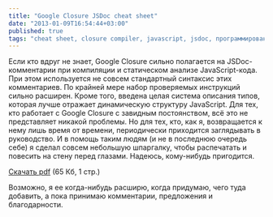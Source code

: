 ```yaml
---
title: "Google Closure JSDoc cheat sheet"
date: "2013-01-09T16:54:44+03:00"
published: true
tags: "cheat sheet, closure compiler, javascript, jsdoc, программирование, шпаргалка"
---
```


Если кто вдруг не знает, Google Closure сильно полагается на JSDoc-комментарии при компиляции и статическом анализе
JavaScript-кода. При этом используется не совсем стандартный синтаксис этих комментариев. По крайней мере набор
проверяемых инструкций сильно расширен. Кроме того, введена целая система описания типов, которая лучше отражает
динамическую структуру JavaScript. Для тех, кто работает с Google Closure с завидным постоянством, всё это
не представляет никакой проблемы. Но для тех, кто, как я, возвращается к нему лишь время от времени, периодически
приходится заглядывать в руководство. И в помощь таким людям (и не в последнюю очередь себе) я сделал совсем
небольшую шпаргалку, чтобы распечатать и повесить на стену перед глазами. Надеюсь, кому-нибудь пригодится.

[Скачать pdf](/media/google-closure-annotations.pdf) (65 Кб, 1 стр.)

Возможно, я ее когда-нибудь расширю, когда придумаю, чего туда добавить, а пока принимаю комментарии,
предложения и благодарности.
